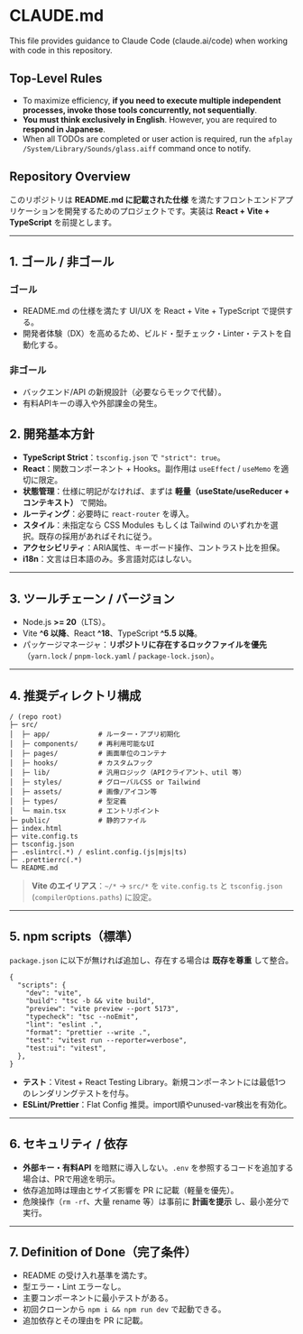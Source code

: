 # CLAUDE.md

This file provides guidance to Claude Code (claude.ai/code) when working with code in this repository.

## Top-Level Rules

- To maximize efficiency, **if you need to execute multiple independent processes, invoke those tools concurrently, not sequentially**.
- **You must think exclusively in English**. However, you are required to **respond in Japanese**.
- When all TODOs are completed or user action is required, run the `afplay /System/Library/Sounds/glass.aiff` command once to notify.

## Repository Overview

このリポジトリは **README.md に記載された仕様** を満たすフロントエンドアプリケーションを開発するためのプロジェクトです。実装は **React + Vite + TypeScript** を前提とします。

---

## 1. ゴール / 非ゴール

### ゴール

- README.md の仕様を満たす UI/UX を React + Vite + TypeScript で提供する。
- 開発者体験（DX）を高めるため、ビルド・型チェック・Linter・テストを自動化する。

### 非ゴール

- バックエンド/API の新規設計（必要ならモックで代替）。
- 有料APIキーの導入や外部課金の発生。

## 2. 開発基本方針

- **TypeScript Strict**：`tsconfig.json` で `"strict": true`。
- **React**：関数コンポーネント + Hooks。副作用は `useEffect` / `useMemo` を適切に限定。
- **状態管理**：仕様に明記がなければ、まずは **軽量（useState/useReducer + コンテキスト）** で開始。
- **ルーティング**：必要時に `react-router` を導入。
- **スタイル**：未指定なら CSS Modules もしくは Tailwind のいずれかを選択。既存の採用があればそれに従う。
- **アクセシビリティ**：ARIA属性、キーボード操作、コントラスト比を担保。
- **i18n**：文言は日本語のみ。多言語対応はしない。

---

## 3. ツールチェーン / バージョン

- Node.js **>= 20**（LTS）。
- Vite **^6 以降**、React **^18**、TypeScript **^5.5 以降**。
- パッケージマネージャ：**リポジトリに存在するロックファイルを優先**（`yarn.lock` / `pnpm-lock.yaml` / `package-lock.json`）。

---

## 4. 推奨ディレクトリ構成

```
/ (repo root)
├─ src/
│  ├─ app/            # ルーター・アプリ初期化
│  ├─ components/     # 再利用可能なUI
│  ├─ pages/          # 画面単位のコンテナ
│  ├─ hooks/          # カスタムフック
│  ├─ lib/            # 汎用ロジック（APIクライアント、util 等）
│  ├─ styles/         # グローバルCSS or Tailwind
│  ├─ assets/         # 画像/アイコン等
│  ├─ types/          # 型定義
│  └─ main.tsx        # エントリポイント
├─ public/            # 静的ファイル
├─ index.html
├─ vite.config.ts
├─ tsconfig.json
├─ .eslintrc(.*) / eslint.config.(js|mjs|ts)
├─ .prettierrc(.*)
└─ README.md
```

> **Vite のエイリアス**：`~/*` → `src/*` を `vite.config.ts` と `tsconfig.json` (`compilerOptions.paths`) に設定。

---

## 5. npm scripts（標準）

`package.json` に以下が無ければ追加し、存在する場合は **既存を尊重** して整合。

```jsonc
{
  "scripts": {
    "dev": "vite",
    "build": "tsc -b && vite build",
    "preview": "vite preview --port 5173",
    "typecheck": "tsc --noEmit",
    "lint": "eslint .",
    "format": "prettier --write .",
    "test": "vitest run --reporter=verbose",
    "test:ui": "vitest",
  },
}
```

- **テスト**：Vitest + React Testing Library。新規コンポーネントには最低1つのレンダリングテストを付与。
- **ESLint/Prettier**：Flat Config 推奨。import順やunused-var検出を有効化。

---

## 6. セキュリティ / 依存

- **外部キー・有料API** を暗黙に導入しない。`.env` を参照するコードを追加する場合は、PRで用途を明示。
- 依存追加時は理由とサイズ影響を PR に記載（軽量を優先）。
- 危険操作（`rm -rf`、大量 rename 等）は事前に **計画を提示** し、最小差分で実行。

---

## 7. Definition of Done（完了条件）

- README の受け入れ基準を満たす。
- 型エラー・Lint エラーなし。
- 主要コンポーネントに最小テストがある。
- 初回クローンから `npm i && npm run dev` で起動できる。
- 追加依存とその理由を PR に記載。
